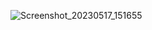 ![Screenshot_20230517_151655](https://github.com/cd3429/chirag_designer_1_flutter/assets/125622988/86b4f9ca-8c7b-45a9-a40f-117f946247dd)
